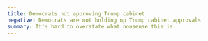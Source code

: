 ```yaml
---
title: Democrats not approving Trump cabinet
negative: Democrats are not holding up Trump cabinet approvals
summary: It's hard to overstate what nonsense this is.
---
```

